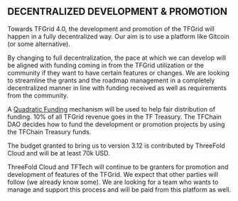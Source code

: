 ## DECENTRALIZED DEVELOPMENT & PROMOTION

Towards TFGrid 4.0, the development and promotion of the TFGrid will happen in a fully decentralized way. Our aim is to use a platform like Gitcoin (or some alternative).

By changing to full decentralization, the pace at which we can develop will be aligned with funding coming in from the TFGrid utilization or the community if they want to have certain features or changes. We are looking to streamline the grants and the roadmap management in a completely decentralized manner in line with funding received as well as requirements from the community.

A [Quadratic Funding](https://cointelegraph.com/explained/quadratic-funding-the-future-of-crowdfunding-explained) mechanism will be used to help fair distribution of funding. 10% of all TFGrid revenue goes in the TF Treasury. The TFChain DAO decides how to fund the development or promotion projects by using the TFChain Treasury funds.

The budget granted to bring us to version 3.12 is contributed by ThreeFold Cloud and will be at least 70k USD.

ThreeFold Cloud and TFTech will continue to be granters for promotion and development of features of the TFGrid. We expect that other parties will follow (we already know some). We are looking for a team who wants to manage and support this process and will be paid from this platform as well.
